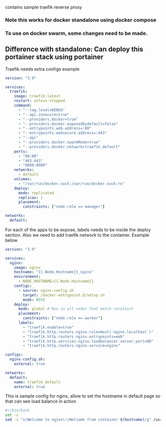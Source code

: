 contains sample traefik reverse proxy

### Note this works for docker standalone using docker compose

### To use on docker swarm, some changes need to be made.

## Difference with standalone: Can deploy this portainer stack using portainer

Traefik needs extra configs example

```yaml
version: "3.9"

services:
  traefik:
    image: traefik:latest
    restart: unless-stopped
    command:
      - "--log.level=DEBUG"
      - "--api.insecure=true"
      - "--providers.docker=true"
      - "--providers.docker.exposedbydefault=false"
      - "--entrypoints.web.address=:80"
      - "--entrypoints.websecure.address=:443"
      - "--api"
      - "--providers.docker.swarmMode=true"
      - "--providers.docker.network=traefik_default"
    ports:
      - "80:80"
      - "443:443"
      - "8080:8080"
    networks:
      - default
    volumes:
      - "/var/run/docker.sock:/var/run/docker.sock:ro"
    deploy:
      mode: replicated
      replicas: 1
      placement:
        constraints: ["node.role == manager"]

networks:
  default:
```

For each of the apps to be expose, labels needs to be inside the deploy section. Also we need to add traefik network to the container. Example below

```yaml
version: "3.9"

services:
  nginx:
    image: nginx
    hostname: "{{.Node.Hostname}}_nginx"
    environment:
      - NODE_HOSTNAME={{.Node.Hostname}}
    configs:
      - source: nginx-config.sh
        target: /docker-entrypoint.d/setup.sh
        mode: 0555
    deploy:
      mode: global # Run in all nodes that match constaint
      placement:
        constraints: ["node.role == worker"]
      labels:
        - "traefik.enable=true"
        - "traefik.http.routers.nginx.rule=Host(`nginx.localhost`)"
        - "traefik.http.routers.nginx.entrypoints=web"
        - "traefik.http.services.nginx.loadbalancer.server.port=80"
        - "traefik.http.routers.nginx.service=nginx"

configs:
  nginx-config.sh:
    external: true

networks:
  default:
    name: traefik_default
    external: true

```


This is sample config for nginx, allow to set the hostname in default page so that can see load balance in action

```bash
#!/bin/bash
set -x
sed -i "s/Welcome to nginx\!/Welcome from container $(hostname)/g" /usr/share/nginx/html/index.html
```
